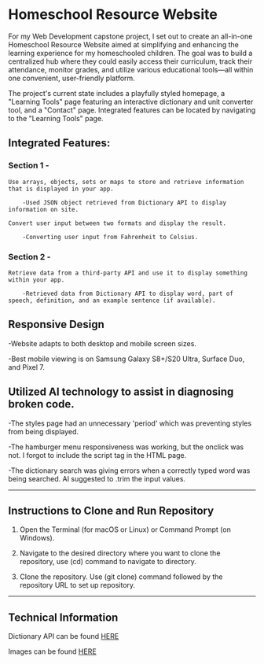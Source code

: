 # Homeschool Resource Website

For my Web Development capstone project, I set out to create an all-in-one Homeschool Resource Website aimed at simplifying and enhancing the learning experience for my homeschooled children. The goal was to build a centralized hub where they could easily access their curriculum, track their attendance, monitor grades, and utilize various educational tools—all within one convenient, user-friendly platform. 

The project's current state includes a playfully styled homepage, a "Learning Tools" page featuring an interactive dictionary and unit converter tool, and a "Contact" page. Integrated features can be located by navigating to the "Learning Tools" page. 

## Integrated Features:

### Section 1 - 
    Use arrays, objects, sets or maps to store and retrieve information that is displayed in your app.

        -Used JSON object retrieved from Dictionary API to display information on site.

    Convert user input between two formats and display the result. 

        -Converting user input from Fahrenheit to Celsius.

### Section 2 - 
    
    Retrieve data from a third-party API and use it to display something within your app.
    
        -Retrieved data from Dictionary API to display word, part of speech, definition, and an example sentence (if available).

## Responsive Design
-Website adapts to both desktop and mobile screen sizes.

-Best mobile viewing is on Samsung Galaxy S8+/S20 Ultra, Surface Duo, and Pixel 7.

## Utilized AI technology to assist in diagnosing broken code. 
-The styles page had an unnecessary 'period' which was preventing styles from being displayed.

-The hamburger menu responsiveness was working, but the onclick was not. I forgot to include the script tag in the HTML page.

-The dictionary search was giving errors when a correctly typed word was being searched. AI suggested to .trim the input values.

---------------------------------

## Instructions to Clone and Run Repository

1. Open the Terminal (for macOS or Linux) or Command Prompt (on Windows).

2. Navigate to the desired directory where you want to clone the repository, use (cd) command to navigate to directory.

3. Clone the repository. Use (git clone) command followed by the repository URL to set up repository.

---------------------------------

## Technical Information

Dictionary API can be found [HERE](https://dictionaryapi.dev/)

Images can be found [HERE](https://unsplash.com/)